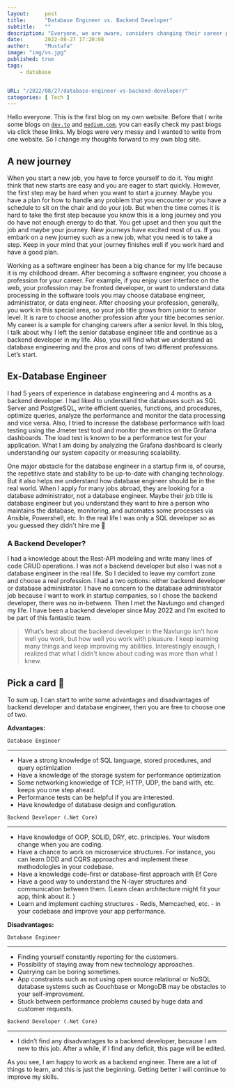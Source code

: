 ```yaml
---
layout:     post 
title:      "Database Engineer vs. Backend Developer"
subtitle:   ""
description: "Everyone, we are aware, considers changing their career path. Within the hood, things are not simple. I switched from being a database engineer to a backend developer at some point in my life. This article tells the story of my career change."
date:       2022-08-27 17:20:08
author:     "Mustafa"
image: "img/vs.jpg"
published: true
tags:
    - database


URL: "/2022/08/27/database-engineer-vs-backend-developer/"
categories: [ Tech ]
---
```


Hello everyone. This is the first blog on my own website. Before that I write  some blogs on [`dev.to`](https://dev.to/byksy) and [`medium.com`](https://mbyksy.medium.com/), you can easily check my past blogs via click these links. My blogs were very messy and I wanted to write from one website. So I change my thoughts forward to my own blog site. 

## A new journey

When you start a new job, you have to force yourself to do it. You might think that new starts are easy and you are eager to start quickly. However, the first step may be hard when you want to start a journey. Maybe you have a plan for how to handle any problem that you encounter or you have a schedule to sit on the chair and do your job. But when the time comes it is hard to take the first step because you know this is a long journey and you do have not enough energy to do that. You get upset and then you quit the job and maybe your journey. New journeys have excited most of us. If you embark on a new journey such as a new job, what you need is to take a step. Keep in your mind that your journey finishes well if you work hard and have a good plan.

Working as a software engineer has been a big chance for my life because it is my childhood dream. After becoming a software engineer, you choose a profession for your career. For example, if you enjoy user interface on the web, your profession may be fronted developer, or want to understand data processing in the software tools you may choose database engineer, administrator, or data engineer. After choosing your profession, generally, you work in this special area, so your job title grows from junior to senior level. It is rare to choose another profession after your title becomes senior. My career is a sample for changing careers after a senior level. In this blog, I talk about why I left the senior database engineer title and continue as a backend developer in my life. Also, you will find what we understand as database engineering and the pros and cons of two different professions. Let’s start.

## Ex-Database Engineer 

I had 5 years of experience in database engineering and 4 months as a backend developer. I had liked to understand the databases such as SQL Server and PostgreSQL, write efficient queries, functions, and procedures, optimize queries, analyze the performance and monitor the data processing and vice versa. Also, I tried to increase the database performance with load testing using the Jmeter test tool and monitor the metrics on the Grafana dashboards. The load test is known to be a performance test for your application. What I am doing by analyzing the Grafana dashboard is clearly understanding our system capacity or measuring scalability.

One major obstacle for the database engineer in a startup firm is, of course, the repetitive state and stability to be up-to-date with changing technology. But it also helps me understand how database engineer should be in the real world. When I apply for many jobs abroad, they are looking for a database administrator, not a database engineer. Maybe their job title is database engineer but you understand they want to hire a person who maintains the database, monitoring, and automates some processes via Ansible, Powershell, etc. In the real life I was only a SQL developer so as you guessed they didn't hire me 🙂 

### A Backend Developer?

I had a knowledge about the Rest-API modeling and write many lines of code CRUD operations. I was not a backend developer but also I was not a database engineer in the real life. So I decided to leave my comfort zone and choose a real profession. I had a two options: either backend developer or database administrator. I have no concern to the database administrator job because I want to work in startup companies, so I chose the backend developer, there was no in-between. Then I met the Navlungo and changed my life. I have been a backend developer since May 2022 and I’m excited to be part of this fantastic team.

> What’s best about the backend developer in the Navlungo isn’t how well you work, but how well you work with pleasure. I keep learning many things and keep improving my abilities. Interestingly enough, I realized that what I didn't know about coding was more than what I knew.
> 

## Pick a card 🙂

To sum up, I can start to write some advantages and disadvantages of backend developer and database engineer, then you are free to choose one of two.

**Advantages:**

`Database Engineer`

---

- Have a strong knowledge of SQL language, stored procedures, and query optimization
- Have a knowledge of the storage system for performance optimization
- Some networking knowledge of TCP, HTTP, UDP, the band with, etc. keeps you one step ahead.
- Performance tests can be helpful if you are interested.
- Have knowledge of database design and configuration.

`Backend Developer (.Net Core)`

---

- Have knowledge of OOP, SOLID, DRY, etc. principles. Your wisdom change when you are coding.
- Have a chance to work on microservice structures. For instance, you can learn DDD and CQRS approaches and implement these methodologies in your codebase.
- Have a knowledge code-first or database-first approach with Ef Core
- Have a good way to understand the N-layer structures and communication between them. (Learn clean architecture might fit your app, think about it. )
- Learn and implement caching structures - Redis, Memcached, etc. - in your codebase and improve your app performance.

**Disadvantages:**

`Database Engineer`

---
- Finding yourself constantly reporting for the customers.
- Possibility of staying away from new technology approaches.
- Querying can be boring sometimes.
- App constraints such as not using open source relational or NoSQL database systems such as Couchbase or MongoDB may be obstacles to your self-improvement.
- Stuck between performance problems caused by huge data and customer requests.

`Backend Developer (.Net Core)`

---
- I didn’t find any disadvantages to a backend developer, because I am new to this job. After a while, if I find any deficit, this page will be edited.

As you see, I am happy to work as a backend engineer. There are a lot of things to learn, and this is just the beginning. Getting better I will continue to improve my skills.
